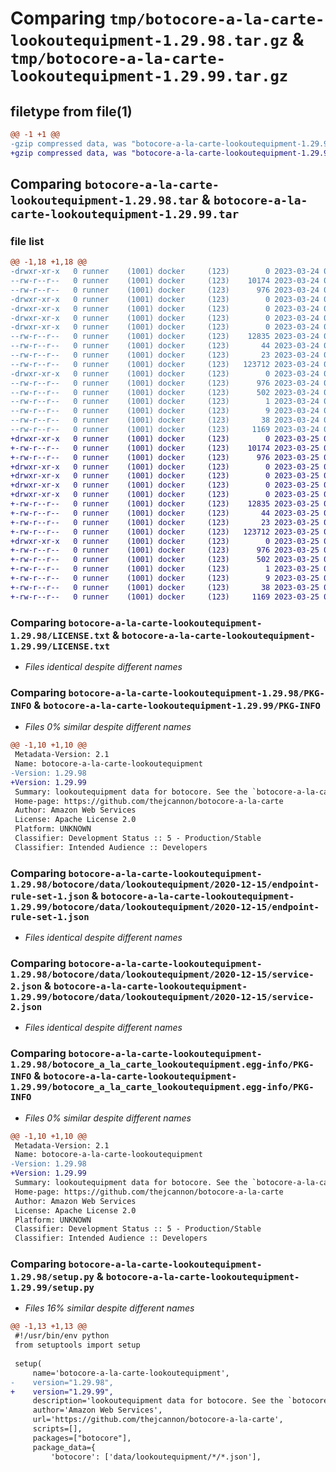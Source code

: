 # Comparing `tmp/botocore-a-la-carte-lookoutequipment-1.29.98.tar.gz` & `tmp/botocore-a-la-carte-lookoutequipment-1.29.99.tar.gz`

## filetype from file(1)

```diff
@@ -1 +1 @@
-gzip compressed data, was "botocore-a-la-carte-lookoutequipment-1.29.98.tar", last modified: Fri Mar 24 01:24:30 2023, max compression
+gzip compressed data, was "botocore-a-la-carte-lookoutequipment-1.29.99.tar", last modified: Sat Mar 25 01:22:55 2023, max compression
```

## Comparing `botocore-a-la-carte-lookoutequipment-1.29.98.tar` & `botocore-a-la-carte-lookoutequipment-1.29.99.tar`

### file list

```diff
@@ -1,18 +1,18 @@
-drwxr-xr-x   0 runner    (1001) docker     (123)        0 2023-03-24 01:24:30.702053 botocore-a-la-carte-lookoutequipment-1.29.98/
--rw-r--r--   0 runner    (1001) docker     (123)    10174 2023-03-24 01:24:30.000000 botocore-a-la-carte-lookoutequipment-1.29.98/LICENSE.txt
--rw-r--r--   0 runner    (1001) docker     (123)      976 2023-03-24 01:24:30.702053 botocore-a-la-carte-lookoutequipment-1.29.98/PKG-INFO
-drwxr-xr-x   0 runner    (1001) docker     (123)        0 2023-03-24 01:24:30.702053 botocore-a-la-carte-lookoutequipment-1.29.98/botocore/
-drwxr-xr-x   0 runner    (1001) docker     (123)        0 2023-03-24 01:24:30.702053 botocore-a-la-carte-lookoutequipment-1.29.98/botocore/data/
-drwxr-xr-x   0 runner    (1001) docker     (123)        0 2023-03-24 01:24:30.702053 botocore-a-la-carte-lookoutequipment-1.29.98/botocore/data/lookoutequipment/
-drwxr-xr-x   0 runner    (1001) docker     (123)        0 2023-03-24 01:24:30.702053 botocore-a-la-carte-lookoutequipment-1.29.98/botocore/data/lookoutequipment/2020-12-15/
--rw-r--r--   0 runner    (1001) docker     (123)    12835 2023-03-24 01:23:57.000000 botocore-a-la-carte-lookoutequipment-1.29.98/botocore/data/lookoutequipment/2020-12-15/endpoint-rule-set-1.json
--rw-r--r--   0 runner    (1001) docker     (123)       44 2023-03-24 01:23:57.000000 botocore-a-la-carte-lookoutequipment-1.29.98/botocore/data/lookoutequipment/2020-12-15/examples-1.json
--rw-r--r--   0 runner    (1001) docker     (123)       23 2023-03-24 01:23:57.000000 botocore-a-la-carte-lookoutequipment-1.29.98/botocore/data/lookoutequipment/2020-12-15/paginators-1.json
--rw-r--r--   0 runner    (1001) docker     (123)   123712 2023-03-24 01:23:57.000000 botocore-a-la-carte-lookoutequipment-1.29.98/botocore/data/lookoutequipment/2020-12-15/service-2.json
-drwxr-xr-x   0 runner    (1001) docker     (123)        0 2023-03-24 01:24:30.702053 botocore-a-la-carte-lookoutequipment-1.29.98/botocore_a_la_carte_lookoutequipment.egg-info/
--rw-r--r--   0 runner    (1001) docker     (123)      976 2023-03-24 01:24:30.000000 botocore-a-la-carte-lookoutequipment-1.29.98/botocore_a_la_carte_lookoutequipment.egg-info/PKG-INFO
--rw-r--r--   0 runner    (1001) docker     (123)      502 2023-03-24 01:24:30.000000 botocore-a-la-carte-lookoutequipment-1.29.98/botocore_a_la_carte_lookoutequipment.egg-info/SOURCES.txt
--rw-r--r--   0 runner    (1001) docker     (123)        1 2023-03-24 01:24:30.000000 botocore-a-la-carte-lookoutequipment-1.29.98/botocore_a_la_carte_lookoutequipment.egg-info/dependency_links.txt
--rw-r--r--   0 runner    (1001) docker     (123)        9 2023-03-24 01:24:30.000000 botocore-a-la-carte-lookoutequipment-1.29.98/botocore_a_la_carte_lookoutequipment.egg-info/top_level.txt
--rw-r--r--   0 runner    (1001) docker     (123)       38 2023-03-24 01:24:30.702053 botocore-a-la-carte-lookoutequipment-1.29.98/setup.cfg
--rw-r--r--   0 runner    (1001) docker     (123)     1169 2023-03-24 01:24:30.000000 botocore-a-la-carte-lookoutequipment-1.29.98/setup.py
+drwxr-xr-x   0 runner    (1001) docker     (123)        0 2023-03-25 01:22:55.912349 botocore-a-la-carte-lookoutequipment-1.29.99/
+-rw-r--r--   0 runner    (1001) docker     (123)    10174 2023-03-25 01:22:55.000000 botocore-a-la-carte-lookoutequipment-1.29.99/LICENSE.txt
+-rw-r--r--   0 runner    (1001) docker     (123)      976 2023-03-25 01:22:55.912349 botocore-a-la-carte-lookoutequipment-1.29.99/PKG-INFO
+drwxr-xr-x   0 runner    (1001) docker     (123)        0 2023-03-25 01:22:55.912349 botocore-a-la-carte-lookoutequipment-1.29.99/botocore/
+drwxr-xr-x   0 runner    (1001) docker     (123)        0 2023-03-25 01:22:55.912349 botocore-a-la-carte-lookoutequipment-1.29.99/botocore/data/
+drwxr-xr-x   0 runner    (1001) docker     (123)        0 2023-03-25 01:22:55.912349 botocore-a-la-carte-lookoutequipment-1.29.99/botocore/data/lookoutequipment/
+drwxr-xr-x   0 runner    (1001) docker     (123)        0 2023-03-25 01:22:55.912349 botocore-a-la-carte-lookoutequipment-1.29.99/botocore/data/lookoutequipment/2020-12-15/
+-rw-r--r--   0 runner    (1001) docker     (123)    12835 2023-03-25 01:22:12.000000 botocore-a-la-carte-lookoutequipment-1.29.99/botocore/data/lookoutequipment/2020-12-15/endpoint-rule-set-1.json
+-rw-r--r--   0 runner    (1001) docker     (123)       44 2023-03-25 01:22:12.000000 botocore-a-la-carte-lookoutequipment-1.29.99/botocore/data/lookoutequipment/2020-12-15/examples-1.json
+-rw-r--r--   0 runner    (1001) docker     (123)       23 2023-03-25 01:22:12.000000 botocore-a-la-carte-lookoutequipment-1.29.99/botocore/data/lookoutequipment/2020-12-15/paginators-1.json
+-rw-r--r--   0 runner    (1001) docker     (123)   123712 2023-03-25 01:22:12.000000 botocore-a-la-carte-lookoutequipment-1.29.99/botocore/data/lookoutequipment/2020-12-15/service-2.json
+drwxr-xr-x   0 runner    (1001) docker     (123)        0 2023-03-25 01:22:55.912349 botocore-a-la-carte-lookoutequipment-1.29.99/botocore_a_la_carte_lookoutequipment.egg-info/
+-rw-r--r--   0 runner    (1001) docker     (123)      976 2023-03-25 01:22:55.000000 botocore-a-la-carte-lookoutequipment-1.29.99/botocore_a_la_carte_lookoutequipment.egg-info/PKG-INFO
+-rw-r--r--   0 runner    (1001) docker     (123)      502 2023-03-25 01:22:55.000000 botocore-a-la-carte-lookoutequipment-1.29.99/botocore_a_la_carte_lookoutequipment.egg-info/SOURCES.txt
+-rw-r--r--   0 runner    (1001) docker     (123)        1 2023-03-25 01:22:55.000000 botocore-a-la-carte-lookoutequipment-1.29.99/botocore_a_la_carte_lookoutequipment.egg-info/dependency_links.txt
+-rw-r--r--   0 runner    (1001) docker     (123)        9 2023-03-25 01:22:55.000000 botocore-a-la-carte-lookoutequipment-1.29.99/botocore_a_la_carte_lookoutequipment.egg-info/top_level.txt
+-rw-r--r--   0 runner    (1001) docker     (123)       38 2023-03-25 01:22:55.912349 botocore-a-la-carte-lookoutequipment-1.29.99/setup.cfg
+-rw-r--r--   0 runner    (1001) docker     (123)     1169 2023-03-25 01:22:55.000000 botocore-a-la-carte-lookoutequipment-1.29.99/setup.py
```

### Comparing `botocore-a-la-carte-lookoutequipment-1.29.98/LICENSE.txt` & `botocore-a-la-carte-lookoutequipment-1.29.99/LICENSE.txt`

 * *Files identical despite different names*

### Comparing `botocore-a-la-carte-lookoutequipment-1.29.98/PKG-INFO` & `botocore-a-la-carte-lookoutequipment-1.29.99/PKG-INFO`

 * *Files 0% similar despite different names*

```diff
@@ -1,10 +1,10 @@
 Metadata-Version: 2.1
 Name: botocore-a-la-carte-lookoutequipment
-Version: 1.29.98
+Version: 1.29.99
 Summary: lookoutequipment data for botocore. See the `botocore-a-la-carte` package for more info.
 Home-page: https://github.com/thejcannon/botocore-a-la-carte
 Author: Amazon Web Services
 License: Apache License 2.0
 Platform: UNKNOWN
 Classifier: Development Status :: 5 - Production/Stable
 Classifier: Intended Audience :: Developers
```

### Comparing `botocore-a-la-carte-lookoutequipment-1.29.98/botocore/data/lookoutequipment/2020-12-15/endpoint-rule-set-1.json` & `botocore-a-la-carte-lookoutequipment-1.29.99/botocore/data/lookoutequipment/2020-12-15/endpoint-rule-set-1.json`

 * *Files identical despite different names*

### Comparing `botocore-a-la-carte-lookoutequipment-1.29.98/botocore/data/lookoutequipment/2020-12-15/service-2.json` & `botocore-a-la-carte-lookoutequipment-1.29.99/botocore/data/lookoutequipment/2020-12-15/service-2.json`

 * *Files identical despite different names*

### Comparing `botocore-a-la-carte-lookoutequipment-1.29.98/botocore_a_la_carte_lookoutequipment.egg-info/PKG-INFO` & `botocore-a-la-carte-lookoutequipment-1.29.99/botocore_a_la_carte_lookoutequipment.egg-info/PKG-INFO`

 * *Files 0% similar despite different names*

```diff
@@ -1,10 +1,10 @@
 Metadata-Version: 2.1
 Name: botocore-a-la-carte-lookoutequipment
-Version: 1.29.98
+Version: 1.29.99
 Summary: lookoutequipment data for botocore. See the `botocore-a-la-carte` package for more info.
 Home-page: https://github.com/thejcannon/botocore-a-la-carte
 Author: Amazon Web Services
 License: Apache License 2.0
 Platform: UNKNOWN
 Classifier: Development Status :: 5 - Production/Stable
 Classifier: Intended Audience :: Developers
```

### Comparing `botocore-a-la-carte-lookoutequipment-1.29.98/setup.py` & `botocore-a-la-carte-lookoutequipment-1.29.99/setup.py`

 * *Files 16% similar despite different names*

```diff
@@ -1,13 +1,13 @@
 #!/usr/bin/env python
 from setuptools import setup
 
 setup(
     name='botocore-a-la-carte-lookoutequipment',
-    version="1.29.98",
+    version="1.29.99",
     description='lookoutequipment data for botocore. See the `botocore-a-la-carte` package for more info.',
     author='Amazon Web Services',
     url='https://github.com/thejcannon/botocore-a-la-carte',
     scripts=[],
     packages=["botocore"],
     package_data={
         'botocore': ['data/lookoutequipment/*/*.json'],
```

